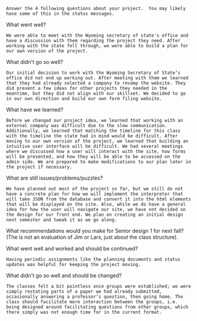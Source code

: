     Answer the 4 following questions about your project.  You may likely have some of this in the status messages.  

What went well? 

    We were able to meet with the Wyoming secretary of state's office and have a discussion with them regarding the project they need. After working with the state fell through, we were able to build a plan for our own version of the project.  

 

What didn't go so well? 

    Our initial decision to work with the Wyoming Secretary of State’s office did not end up working out. After meeting with them we learned that they had already selected a company to revamp the website. They did present a few ideas for other projects they needed in the meantime, but they did not align with our skillset. We decided to go in our own direction and build our own form filing website.  

 

What have we learned? 

    Before we changed our project idea, we learned that working with an external company was difficult due to the slow communication. Additionally, we learned that matching the timeline for this class with the timeline the state had in mind would be difficult. After moving to our own version of the project, we learned that building an intuitive user interface will be difficult. We had several meetings where we discussed how a user will interact with the site, how forms will be presented, and how they will be able to be accessed on the admin side. We are prepared to make modifications to our plan later in the project if necessary.  

 

What are still issues/problems/puzzles? 

    We have planned out most of the project so far, but we still do not have a concrete plan for how we will implement the interpreter that will take JSON from the database and convert it into the html elements that will be displayed on the site. Also, while we do have a general idea for how the user will navigate our site, we have not decided on the design for our front end. We plan on creating an initial design next semester and tweak it as we go along. 

  

What recommendations would you make for Senior design 1 for next fall?  (The is not an evaluation of Jim or Lars, just about the class structure). 

What went well and worked and should be continued? 

    Having periodic assignments like the planning documents and status updates was helpful for keeping the project moving.   

What didn't go so well and should be changed? 

    The classes felt a bit pointless once groups were established; we were simply restating parts of a paper we had already submitted, occasionally answering a professor’s question, then going home. The class should facilitate more interaction between the groups, i.e. being designed around facilitating questions from other groups, which there simply was not enough time for in the current format. 

 

 

 
